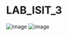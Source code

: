# LAB_ISIT_3

![image](https://github.com/festagain/LAB_ISIT_3/assets/94543004/26d5ab66-9f45-4bbc-9c1c-24656280d010)
![image](https://github.com/festagain/LAB_ISIT_3/assets/94543004/271ff325-370a-497c-b28c-7a90ec562534)

